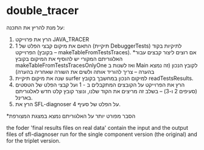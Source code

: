 # double_tracer

על מנת להריץ את התכנה:
1. הרץ את פרוייקט  JAVA_TRACER 
2. התאם את מיקום קבצי הפלט של 1 (תיקיית DebuggerTests) לתיקיות בקוד הפרוייקט (בקובץ – makeTableFromTestsTraces).
*אם רוצים ליצור קבצים עבור האלגוריתם המקורי יש להוסיף את המיקום בקובץ makeTableFromTestsTracesOnlyOne ואז לשנות ב Main לקובץ הנכון (זה נמצא בהערה – צריך להוריד אותה ולשים את השורה שאחריה בהערה)
3. שנה את מיקום תיקיית surfer למיקום הנכון במחשבך בקובץ readTestsResults.
4. הרץ את הפרוייקט על הקובצים המתקבלים ב - 1 ועל קבצי הפלט של הטסטים (סעיפים 2 ו-3) – בשלב זה מריצים את הקוד שלנו, ונוצר קובץ קלט חדש לאלגוריתם בארינל.
5. הרץ את SFL-diagnoser על הפלט של סעיף 4.

*הסבר מפורט יותר על האלגוריתם נמצא במצגת המצורפת

the foder 'final results files on real data' contain the input and the output files of sfl-diagnoser run for the single component version (the original) and for the triplet version.
